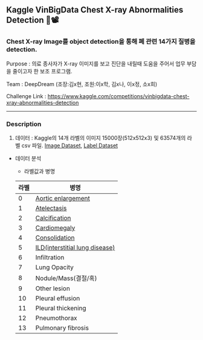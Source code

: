 ## Kaggle VinBigData Chest X-ray Abnormalities Detection 🏥📽

### Chest X-ray Image를 object detection을 통해 폐 관련 14가지 질병을 detection.  

Purpose : 의료 종사자가 X-ray 이미지를 보고 진단을 내릴때 도움을 주어서 업무 부담을 줄이고자 한 보조 프로그램.

Team : DeepDream (조장:김x현, 조원:이x학, 김x나, 이x정, 소x희)

Challenge Link : https://www.kaggle.com/competitions/vinbigdata-chest-xray-abnormalities-detection

---

### Description

1. 데이터 : Kaggle의 14개 라벨의 이미지 15000장(512x512x3)  및 63574개의 라벨 csv 파일. [Image Dataset](https://www.kaggle.com/datasets/awsaf49/vinbigdata-512-image-dataset), [Label Dataset](https://www.kaggle.com/datasets/awsaf49/vinbigdata-yolo-labels-dataset)

  - 데이터 분석
    - 라벨값과 병명


    |라벨|병명|
    |----|----|
    |0 | [Aortic enlargement](https://www.baptisthealth.com/services/heart-care/conditions/aortic-aneurysm-enlarged-aorta)|
    |1 | [Atelectasis](https://terms.naver.com/entry.naver?docId=927036&cid=51007&categoryId=51007)|
    |2 | [Calcification](https://terms.naver.com/entry.naver?docId=493788&cid=60408&categoryId=55558)|
    |3 | [Cardiomegaly](https://terms.naver.com/entry.naver?docId=927305&cid=51007&categoryId=51007)|
    |4 | [Consolidation](https://blog.naver.com/daytoday_life/221561444265)|
    |5 | [ILD(interstitial lung disease)](https://www.amc.seoul.kr/asan/healthinfo/disease/diseaseDetail.do?contentId=31848)|
    |6 | Infiltration|
    |7 | Lung Opacity|
    |8 | Nodule/Mass(결절/혹)|
    |9 | Other lesion|
    |10 | Pleural effusion|
    |11 | Pleural thickening|
    |12 | Pneumothorax|
    |13 | Pulmonary fibrosis|
    
    <!--
    |라벨|병명|사진|
    |----|----|----|
    |0 | [Aortic enlargement](https://www.baptisthealth.com/services/heart-care/conditions/aortic-aneurysm-enlarged-aorta)|<img src="https://user-images.githubusercontent.com/103362361/188856182-1965963c-7a6b-4fb2-a867-0a3ec25842a6.png"  width="200" height="200"/>|
    |1 | [Atelectasis](https://terms.naver.com/entry.naver?docId=927036&cid=51007&categoryId=51007)|<img src="https://user-images.githubusercontent.com/103362361/188856681-f3db74aa-9db1-43be-9a6e-32b3b974b4f1.png"  width="200" height="200"/>|
    |2 | [Calcification](https://terms.naver.com/entry.naver?docId=493788&cid=60408&categoryId=55558)|<img src="https://user-images.githubusercontent.com/103362361/188857391-3eaec5b8-6e2a-4cac-8cca-9d1b38212c6d.png"  width="200" height="200"/>|
    |3 | [Cardiomegaly](https://terms.naver.com/entry.naver?docId=927305&cid=51007&categoryId=51007)|<img src="https://user-images.githubusercontent.com/103362361/188857765-79d8fef5-ad5d-4e1d-b923-46587cd76e49.png"  width="200" height="200"/>|
    |4 | [Consolidation](https://blog.naver.com/daytoday_life/221561444265)|<img src="https://user-images.githubusercontent.com/103362361/188860325-a53560df-ca0a-4065-9b2a-ed4810c071dc.png"  width="200" height="200"/>|
    |5 | [ILD(interstitial lung disease)](https://www.amc.seoul.kr/asan/healthinfo/disease/diseaseDetail.do?contentId=31848)|<img src="https://user-images.githubusercontent.com/103362361/188860660-5e410681-6a88-4e24-8b68-91d70ed991f0.png"  width="200" height="200"/>|
    |6 | Infiltration|<img src="https://user-images.githubusercontent.com/103362361/188860923-6284177b-452c-466f-b2ac-19427f7d2507.png"  width="200" height="200"/>|
    |7 | Lung Opacity|<img src="https://user-images.githubusercontent.com/103362361/188861827-bfed1297-7fc1-46f2-8bd2-2d283a7eac82.png"  width="200" height="200"/>|
    |8 | Nodule/Mass(결절/혹)|<img src="https://user-images.githubusercontent.com/103362361/188862273-df3186e4-e80c-49e0-a8f2-ee8df3663684.png"  width="200" height="200"/>|
    |9 | Other lesion|<img src="https://user-images.githubusercontent.com/103362361/188862546-573d91d4-2cdc-4a69-b047-152ca706811e.png"  width="200" height="200"/>|
    |10 | Pleural effusion|<img src="https://user-images.githubusercontent.com/103362361/188863451-88206ec6-a5b5-4c55-b683-4e4b5cedcb9a.png"  width="200" height="200"/>|
    |11 | Pleural thickening|<img src="https://user-images.githubusercontent.com/103362361/188863622-733c3db1-7295-4010-8649-56f2310f2ad6.png"  width="200" height="200"/>|
    |12 | Pneumothorax|<img src="https://user-images.githubusercontent.com/103362361/188863766-89054ee8-8ba3-4255-8c5d-e5da9f78c323.png"  width="200" height="200"/>|
    |13 | Pulmonary fibrosis|<img src="https://user-images.githubusercontent.com/103362361/188863911-78194e9b-8c39-4c4b-835e-d3240f70c444.png"  width="200" height="200"/>|
-->
    <img src="https://user-images.githubusercontent.com/103362361/188309386-e74a9214-643e-495b-acb5-cf72e455e5b9.jpg"  width="400" height="300"/>
    
    
    
    
    
